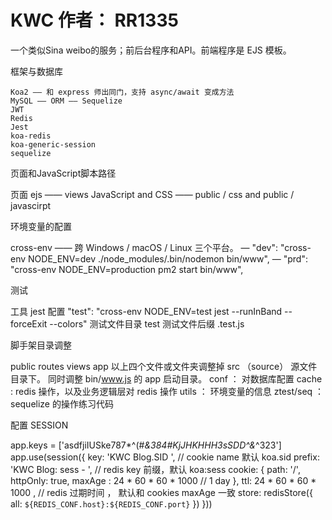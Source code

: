 # KWC 作者： RR1335 
 一个类似Sina weibo的服务；前后台程序和API。前端程序是 EJS 模板。

 框架与数据库

    Koa2 —— 和 express 师出同门，支持 async/await 变成方法
    MySQL —— ORM —— Sequelize 
    JWT 
    Redis
    Jest
    koa-redis 
    koa-generic-session
    sequelize

页面和JavaScript脚本路径

   页面 ejs —— views
   JavaScript and CSS —— public / css and public / javascirpt

环境变量的配置

   cross-env —— 跨 Windows / macOS / Linux 三个平台。
   — "dev": "cross-env NODE_ENV=dev ./node_modules/.bin/nodemon bin/www",
   — "prd": "cross-env NODE_ENV=production pm2 start bin/www",


测试 

   工具 jest 
   配置 "test": "cross-env NODE_ENV=test jest --runInBand --forceExit --colors"
   测试文件目录 test
   测试文件后缀  .test.js







脚手架目录调整

   public 
   routes
   views
   app
   以上四个文件或文件夹调整掉 src （source） 源文件目录下。
   同时调整 bin/www.js 的 app 启动目录。
   conf ： 对数据库配置
   cache : redis 操作，以及业务逻辑层对 redis 操作
   utils ： 环境变量的信息
   ztest/seq ： sequelize 的操作练习代码

配置 SESSION

   app.keys = ['asdfjiIUSke787*^(#*&384#KjJHKHHH3sSDD^&*^323']
   app.use(session({
   key: 'KWC Blog.SID ',         // cookie name 默认 koa.sid
   prefix: 'KWC Blog: sess - ',     // redis key 前缀，默认 koa:sess
   cookie: {
      path: '/',
      httpOnly: true,
      maxAge : 24 * 60 * 60 * 1000  // 1 day
   },
   ttl: 24 * 60 * 60 * 1000 ,   // redis 过期时间 ， 默认和 cookies maxAge 一致
   store: redisStore({
      all: `${REDIS_CONF.host}:${REDIS_CONF.port}`
   })
   }))
